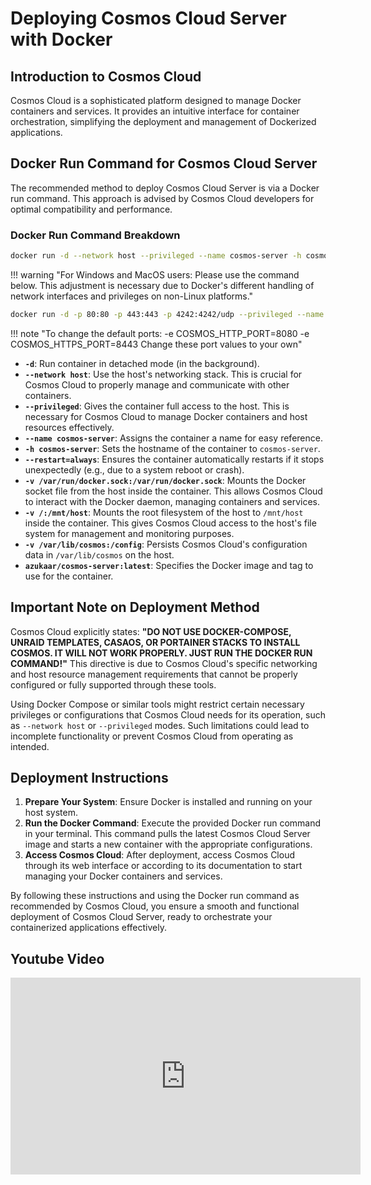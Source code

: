 # Deploying Cosmos Cloud Server with Docker

## Introduction to Cosmos Cloud

Cosmos Cloud is a sophisticated platform designed to manage Docker containers and services. It provides an intuitive interface for container orchestration, simplifying the deployment and management of Dockerized applications.

## Docker Run Command for Cosmos Cloud Server

The recommended method to deploy Cosmos Cloud Server is via a Docker run command. This approach is advised by Cosmos Cloud developers for optimal compatibility and performance.

### Docker Run Command Breakdown

```bash
docker run -d --network host --privileged --name cosmos-server -h cosmos-server --restart=always -v /var/run/docker.sock:/var/run/docker.sock -v /:/mnt/host -v /var/lib/cosmos:/config azukaar/cosmos-server:latest
```
!!! warning "For Windows and MacOS users: Please use the command below. This adjustment is necessary due to Docker's different handling of network interfaces and privileges on non-Linux platforms."

```bash
docker run -d -p 80:80 -p 443:443 -p 4242:4242/udp --privileged --name cosmos-server -h cosmos-server --restart=always -v /var/run/docker.sock:/var/run/docker.sock -v /:/mnt/host -v ./config:/config azukaar/cosmos-server:latest
```
!!! note "To change the default ports: -e COSMOS_HTTP_PORT=8080 -e COSMOS_HTTPS_PORT=8443 Change these port values to your own"
- **`-d`**: Run container in detached mode (in the background).
- **`--network host`**: Use the host's networking stack. This is crucial for Cosmos Cloud to properly manage and communicate with other containers.
- **`--privileged`**: Gives the container full access to the host. This is necessary for Cosmos Cloud to manage Docker containers and host resources effectively.
- **`--name cosmos-server`**: Assigns the container a name for easy reference.
- **`-h cosmos-server`**: Sets the hostname of the container to `cosmos-server`.
- **`--restart=always`**: Ensures the container automatically restarts if it stops unexpectedly (e.g., due to a system reboot or crash).
- **`-v /var/run/docker.sock:/var/run/docker.sock`**: Mounts the Docker socket file from the host inside the container. This allows Cosmos Cloud to interact with the Docker daemon, managing containers and services.
- **`-v /:/mnt/host`**: Mounts the root filesystem of the host to `/mnt/host` inside the container. This gives Cosmos Cloud access to the host's file system for management and monitoring purposes.
- **`-v /var/lib/cosmos:/config`**: Persists Cosmos Cloud's configuration data in `/var/lib/cosmos` on the host.
- **`azukaar/cosmos-server:latest`**: Specifies the Docker image and tag to use for the container.

## Important Note on Deployment Method

Cosmos Cloud explicitly states: **"DO NOT USE DOCKER-COMPOSE, UNRAID TEMPLATES, CASAOS, OR PORTAINER STACKS TO INSTALL COSMOS. IT WILL NOT WORK PROPERLY. JUST RUN THE DOCKER RUN COMMAND!"** This directive is due to Cosmos Cloud's specific networking and host resource management requirements that cannot be properly configured or fully supported through these tools.

Using Docker Compose or similar tools might restrict certain necessary privileges or configurations that Cosmos Cloud needs for its operation, such as `--network host` or `--privileged` modes. Such limitations could lead to incomplete functionality or prevent Cosmos Cloud from operating as intended.

## Deployment Instructions

1. **Prepare Your System**: Ensure Docker is installed and running on your host system.
2. **Run the Docker Command**: Execute the provided Docker run command in your terminal. This command pulls the latest Cosmos Cloud Server image and starts a new container with the appropriate configurations.
3. **Access Cosmos Cloud**: After deployment, access Cosmos Cloud through its web interface or according to its documentation to start managing your Docker containers and services.

By following these instructions and using the Docker run command as recommended by Cosmos Cloud, you ensure a smooth and functional deployment of Cosmos Cloud Server, ready to orchestrate your containerized applications effectively.

## Youtube Video

<iframe width="560" height="315" src="https://www.youtube.com/embed/08nUWTiuVNE?si=iUFIPsuy9jwuKwsP" title="YouTube video player" frameborder="0" allow="accelerometer; autoplay; clipboard-write; encrypted-media; gyroscope; picture-in-picture; web-share" allowfullscreen></iframe>
